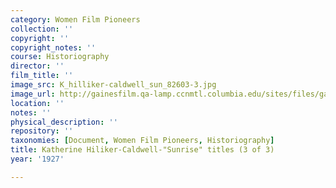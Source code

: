 ```yaml
---
category: Women Film Pioneers
collection: ''
copyright: ''
copyright_notes: ''
course: Historiography
director: ''
film_title: ''
image_src: K_hilliker-caldwell_sun_82603-3.jpg
image_url: http://gainesfilm.qa-lamp.ccnmtl.columbia.edu/sites/files/gainesfilm/images/K_hilliker-caldwell_sun_82603-3.jpg
location: ''
notes: ''
physical_description: ''
repository: ''
taxonomies: [Document, Women Film Pioneers, Historiography]
title: Katherine Hiliker-Caldwell-"Sunrise" titles (3 of 3)
year: '1927'

---
```

